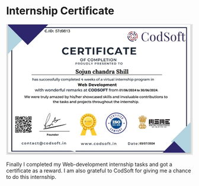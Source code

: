 # Internship Certificate
![picture](Codsoft.jpg)

<p>Finally I completed my Web-development internship tasks and got a certificate as a reward. I am also grateful to CodSoft for giving me a chance to do this internship.</p>